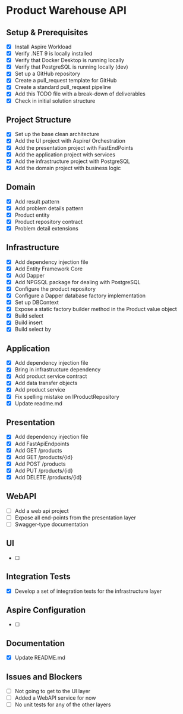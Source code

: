 # Product Warehouse API

## Setup & Prerequisites
- [x] Install Aspire Workload
- [x] Verify .NET 9 is locally installed
- [x] Verify that Docker Desktop is running locally
- [x] Verify that PostgreSQL is running locally (dev)
- [x] Set up a GitHub repository
- [x] Create a pull_request template for GitHub
- [x] Create a standard pull_request pipeline
- [x] Add this TODO file with a break-down of deliverables
- [x] Check in initial solution structure

## Project Structure
- [x] Set up the base clean architecture
- [x] Add the UI project with Aspire/ Orchestration
- [x] Add the presentation project with FastEndPoints
- [x] Add the application project with services
- [x] Add the infrastructure project with PostgreSQL
- [x] Add the domain project with business logic

## Domain
- [x] Add result pattern
- [x] Add problem details pattern
- [x] Product entity
- [x] Product repository contract
- [x] Problem detail extensions

## Infrastructure
- [x] Add dependency injection file
- [x] Add Entity Framework Core
- [x] Add Dapper
- [x] Add NPGSQL package for dealing with PostgreSQL
- [x] Configure the product repository
- [x] Configure a Dapper database factory implementation
- [x] Set up DBContext
- [x] Expose a static factory builder method in the Product value object
- [x] Build select
- [x] Build insert
- [x] Build select by

## Application
- [x] Add dependency injection file
- [x] Bring in infrastructure dependency
- [x] Add product service contract
- [x] Add data transfer objects
- [x] Add product service
- [x] Fix spelling mistake on IProductRepository
- [x] Update readme.md

## Presentation
- [x] Add dependency injection file
- [x] Add FastApiEndpoints
- [x] Add GET /products
- [x] Add GET /products/{id}
- [x] Add POST /products
- [x] Add PUT /products/{id}
- [x] Add DELETE /products/{id}

## WebAPI
- [ ] Add a web api project
- [ ] Expose all end-points from the presentation layer
- [ ] Swagger-type documentation

## UI
- [ ]

## Integration Tests
- [x] Develop a set of integration tests for the infrastructure layer

## Aspire Configuration
- [ ]

## Documentation
- [x] Update README.md

## Issues and Blockers
- [ ] Not going to get to the UI layer
- [ ] Added a WebAPI service for now
- [ ] No unit tests for any of the other layers